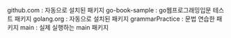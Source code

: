 github.com : 자동으로 설치된 패키지
go-book-sample : go웹프로그래밍입문 테스트 패키지
golang.org : 자동으로 설치된 패키지
grammarPractice : 문법 연습한 패키지
main : 실제 실행하는 main 패키지